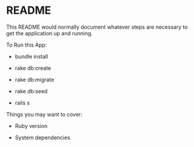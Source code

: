 # README

This README would normally document whatever steps are necessary to get the
application up and running.

To Run this App:

* bundle install

* rake db:create

* rake db:migrate

* rake db:seed

* rails s

Things you may want to cover:

* Ruby version

* System dependencies

